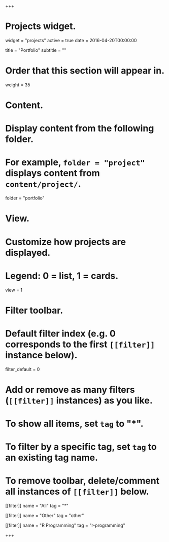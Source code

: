 +++
# Projects widget.
widget = "projects"
active = true
date = 2016-04-20T00:00:00

title = "Portfolio"
subtitle = ""

# Order that this section will appear in.
weight = 35

# Content.
# Display content from the following folder.
# For example, `folder = "project"` displays content from `content/project/`.
folder = "portfolio"

# View.
# Customize how projects are displayed.
# Legend: 0 = list, 1 = cards.
view = 1

# Filter toolbar.

# Default filter index (e.g. 0 corresponds to the first `[[filter]]` instance below).
filter_default = 0

# Add or remove as many filters (`[[filter]]` instances) as you like.
# To show all items, set `tag` to "*".
# To filter by a specific tag, set `tag` to an existing tag name.
# To remove toolbar, delete/comment all instances of `[[filter]]` below.

[[filter]]
  name = "All"
  tag = "*"

[[filter]]
  name = "Other"
  tag = "other"

[[filter]]
  name = "R Programming"
  tag = "r-programming"

+++
